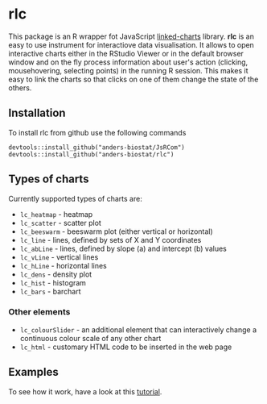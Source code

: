 # rlc

This package is an R wrapper fot JavaScript 
[linked-charts](https://kloivenn.github.io/linked-charts) library.
**rlc** is an easy to use instrument for interactiove data visualisation.
It allows to open interactive charts either in the RStudio Viewer or
in the default browser window and on the fly process information about user's
action (clicking, mousehovering, selecting points) in the running R session.
This makes it easy to link the charts so that clicks on one of them change the state
of the others.

## Installation

To install rlc from github use the following commands

```
devtools::install_github("anders-biostat/JsRCom")
devtools::install_github("anders-biostat/rlc")
```

## Types of charts

Currently supported types of charts are:
- ```lc_heatmap``` - heatmap
- ```lc_scatter``` - scatter plot
- ```lc_beeswarm``` - beeswarm plot (either vertical or horizontal)
- ```lc_line``` - lines, defined by sets of X and Y coordinates
- ```lc_abLine``` - lines, defined by slope (a) and intercept (b) values
- ```lc_vLine``` - vertical lines
- ```lc_hLine``` - horizontal lines
- ```lc_dens``` - density plot
- ```lc_hist``` - histogram
- ```lc_bars``` - barchart

### Other elements
- ```lc_colourSlider``` - an additional element that can interactively change a continuous colour scale of any other chart
- ```lc_html``` - customary HTML code to be inserted in the web page

## Examples
To see how it work, have a look at this [tutorial](https://anders-biostat.github.io/linked-charts/rlc/).
